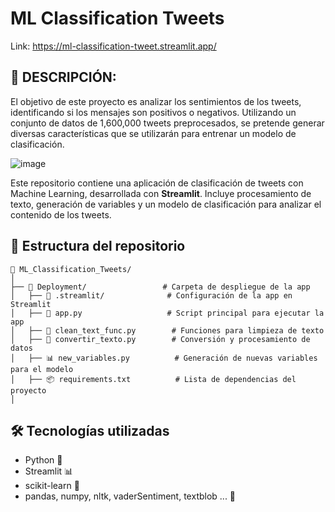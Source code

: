 # ML Classification Tweets

Link: https://ml-classification-tweet.streamlit.app/

## 📌 DESCRIPCIÓN:
El objetivo de este proyecto es analizar los sentimientos de los tweets, identificando si los mensajes son positivos o negativos. Utilizando un conjunto de datos de 1,600,000 tweets preprocesados, se pretende generar diversas características que se utilizarán para entrenar un modelo de clasificación.

![image](https://github.com/user-attachments/assets/7f355f4b-9681-4c19-8191-00c16f0e6bc0)

Este repositorio contiene una aplicación de clasificación de tweets con Machine Learning, desarrollada con **Streamlit**. 
Incluye procesamiento de texto, generación de variables y un modelo de clasificación para analizar el contenido de los tweets. 

## 📂 Estructura del repositorio
```plaintext
📂 ML_Classification_Tweets/
│
├── 🚀 Deployment/                 # Carpeta de despliegue de la app
│   ├── 📁 .streamlit/              # Configuración de la app en Streamlit
│   ├── 📜 app.py                   # Script principal para ejecutar la app
│   ├── 🧹 clean_text_func.py        # Funciones para limpieza de texto
│   ├── 🔄 convertir_texto.py        # Conversión y procesamiento de datos
│   ├── 📊 new_variables.py          # Generación de nuevas variables para el modelo
│   ├── 📦 requirements.txt          # Lista de dependencias del proyecto
│
```

## 🛠 Tecnologías utilizadas
* Python 🐍
* Streamlit 📊
* scikit-learn 🤖
* pandas, numpy, nltk, vaderSentiment, textblob ... 🧹


